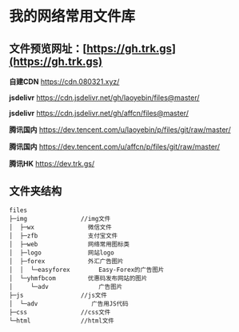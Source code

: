 # 我的网络常用文件库

## 文件预览网址：[https://gh.trk.gs](https://gh.trk.gs)

**自建CDN**        https://cdn.080321.xyz/

**jsdelivr**          https://cdn.jsdelivr.net/gh/laoyebin/files@master/

**jsdelivr**          https://cdn.jsdelivr.net/gh/affcn/files@master/

**腾讯国内**         https://dev.tencent.com/u/laoyebin/p/files/git/raw/master/

**腾讯国内**         https://dev.tencent.com/u/affcn/p/files/git/raw/master/

**腾讯HK**           https://dev.trk.gs/

## 文件夹结构

```
files
├─img               //img文件
│  ├─wx               微信文件
│  ├─zfb              支付宝文件
│  ├─web              网络常用图标类
│  ├─logo             网站logo
│  ├─forex            外汇广告图片
│  │  └─easyforex        Easy-Forex的广告图片
│  └─yhmfbcom         优惠码发布网站的图片
│     └─adv              广告图片
├─js                //js文件
│  └─adv               广告用JS代码
├─css               //css文件
└─html              //html文件
```

